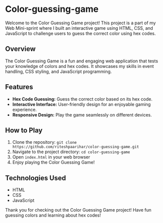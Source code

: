 # Color-guessing-game
Welcome to the Color Guessing Game project! This project is a part of my Web Mini-sprint where I built an interactive game using HTML, CSS, and JavaScript to challenge users to guess the correct color using hex codes.

## Overview
The Color Guessing Game is a fun and engaging web application that tests your knowledge of colors and hex codes. It showcases my skills in event handling, CSS styling, and JavaScript programming.

## Features

- **Hex Code Guessing:** Guess the correct color based on its hex code.
- **Interactive Interface:** User-friendly design for an enjoyable gaming experience.
- **Responsive Design:** Play the game seamlessly on different devices.

## How to Play

1. Clone the repository: `git clone https://github.com/riteshpaarihar/color-guessing-game.git`
2. Navigate to the project directory: `cd color-guessing-game`
3. Open `index.html` in your web browser
4. Enjoy playing the Color Guessing Game!

## Technologies Used

- HTML
- CSS
- JavaScript

Thank you for checking out the Color Guessing Game project! Have fun guessing colors and learning about hex codes!
